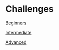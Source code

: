# Challenges

[Beginners](Challenges%203877d5c037c0478096c09e762ec702cf/Beginners%20d7da31aaa1b24302a608cc4bcc6298f4.csv)

[Intermediate](Challenges%203877d5c037c0478096c09e762ec702cf/Intermediate%2070e223bd5ef14ff2a6b594438c9bc9b9.csv)

[Advanced](Challenges%203877d5c037c0478096c09e762ec702cf/Advanced%206b838f9166704696bd8f57344019fd8b.csv)
